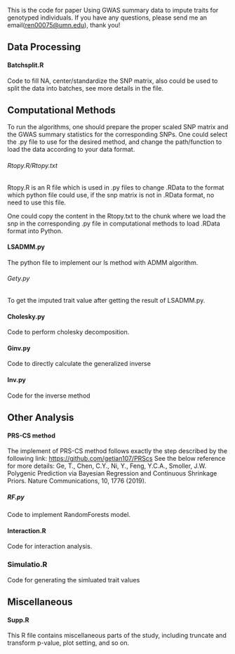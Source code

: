 This is the code for paper Using GWAS summary data to impute traits for genotyped individuals.
If you have any questions, please send me an email(ren00075@umn.edu), thank you!


## Data Processing


#### Batchsplit.R
Code to fill NA, center/standardize the SNP matrix, also could be used to split the data into batches, see more details in the file.




## Computational Methods
To run the algorithms, one should prepare the proper scaled SNP matrix and the GWAS summary statistics for the corresponding SNPs. One could select the .py file
to use for the desired method, and change the path/function to load the data according to your data format.
###### Rtopy.R/Rtopy.txt
Rtopy.R is an R file which is used in .py files to change .RData to the format which python file could use, if the snp matrix is not in .RData format, no need to use this file.

One could copy the content in the Rtopy.txt to the chunk where we load the snp in the corresponding .py file in computational methods to load .RData format into Python.

#### LSADMM.py
The python file to implement our ls method with ADMM algorithm.



###### Gety.py
To get the imputed trait value after getting the result of LSADMM.py.

#### Cholesky.py
Code to perform cholesky decomposition.

#### Ginv.py
Code to directly calculate the generalized inverse 

#### Inv.py
Code for the inverse method


## Other Analysis
#### PRS-CS method
The implement of PRS-CS method follows exactly the step described by the following link: https://github.com/getian107/PRScs
See the below reference for more details: Ge, T., Chen, C.Y., Ni, Y., Feng, Y.C.A., Smoller, J.W. Polygenic Prediction via Bayesian Regression and Continuous Shrinkage Priors.
Nature Communications, 10, 1776 (2019). 

##### RF.py
Code to implement RandomForests model.

#### Interaction.R
Code for interaction analysis.

### Simulatio.R
Code for generating the simluated trait values


## Miscellaneous
#### Supp.R
This R file contains miscellaneous parts of the study, including truncate and transform p-value, plot setting, and so on. 
